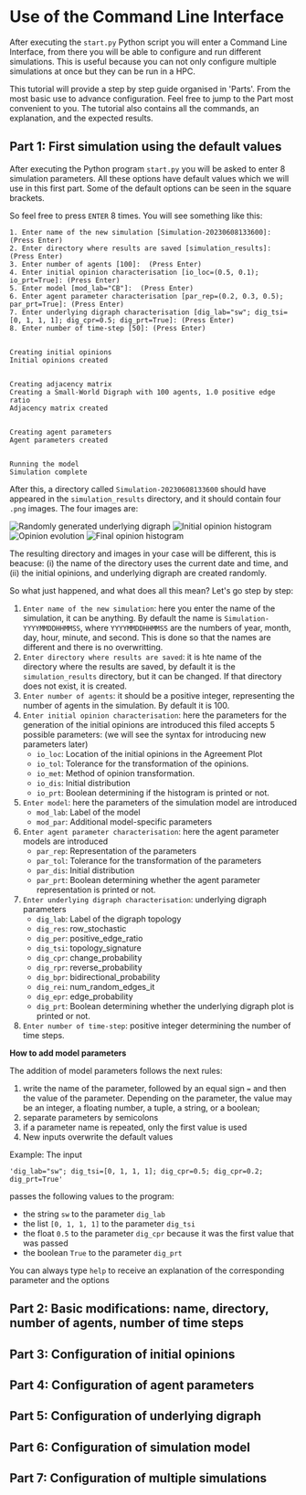 
# Use of the Command Line Interface

After executing the `start.py` Python script you will enter a Command Line Interface, from there you will be able to 
configure and run different simulations. This is useful because you can not only configure multiple simulations at once
but they can be run in a HPC.

This tutorial will provide a step by step guide organised in 'Parts'. From the most basic use to advance configuration. 
Feel free to jump to the Part most convenient to you. The tutorial also contains all the commands, an explanation, and 
the expected results.

## Part 1: First simulation using the default values

After executing the Python program `start.py` you will be asked to enter 8 simulation parameters. All these options have default values
which we will use in this first part. Some of the default options can be seen in the square brackets.

So feel free to press `ENTER` 8 times. You will see something like this:


 
    1. Enter name of the new simulation [Simulation-20230608133600]: (Press Enter)
    2. Enter directory where results are saved [simulation_results]:  (Press Enter)
    3. Enter number of agents [100]:  (Press Enter)
    4. Enter initial opinion characterisation [io_loc=(0.5, 0.1); io_prt=True]: (Press Enter) 
    5. Enter model [mod_lab="CB"]:  (Press Enter)
    6. Enter agent parameter characterisation [par_rep=(0.2, 0.3, 0.5); par_prt=True]: (Press Enter) 
    7. Enter underlying digraph characterisation [dig_lab="sw"; dig_tsi=[0, 1, 1, 1]; dig_cpr=0.5; dig_prt=True]: (Press Enter) 
    8. Enter number of time-step [50]: (Press Enter)


	Creating initial opinions
	Initial opinions created


	Creating adjacency matrix
	Creating a Small-World Digraph with 100 agents, 1.0 positive edge ratio
	Adjacency matrix created


	Creating agent parameters
	Agent parameters created


	Running the model
	Simulation complete


After this, a directory called `Simulation-20230608133600` should have appeared in the `simulation_results` directory, 
and it should contain four `.png` images. The four images are:

![](https://github.com/CarlosAndresd/f_abm/blob/main/docs/Simulation-20230608133600_digraph.png "Randomly generated underlying digraph")
![](https://github.com/CarlosAndresd/f_abm/blob/main/docs/Simulation-20230608133600_io_histogram.png "Initial opinion histogram")
![](https://github.com/CarlosAndresd/f_abm/blob/main/docs/Simulation-20230608133600_opinion_evolution.png "Opinion evolution")
![](https://github.com/CarlosAndresd/f_abm/blob/main/docs/Simulation-20230608133600_fo_histogram.png "Final opinion histogram")

The resulting directory and images in your case will be different, this is beacuse: (i) the name of the directory uses the current date and time, and (ii) the initial opinions, and underlying digraph are created randomly.

So what just happened, and what does all this mean? Let's go step by step:

1. `Enter name of the new simulation`: here you enter the name of the simulation, it can be anything. By default the 
name is `Simulation-YYYYMMDDHHMMSS`, where `YYYYMMDDHHMMSS` are the numbers of year, month, day, hour, minute, and second.
This is done so that the names are different and there is no overwritting.
2. `Enter directory where results are saved`: it is hte name of the directory where the results are saved, by default
it is the `simulation_results` directory, but it can be changed. If that directory does not exist, it is created.
3. `Enter number of agents`: it should be a positive integer, representing the number of agents in the simulation. By
default it is 100.
4. `Enter initial opinion characterisation`: here the parameters for the generation of the initial opinions are
introduced this filed accepts 5 possible parameters: (we will see the syntax for introducing new parameters later)
   + `io_loc`: Location of the initial opinions in the Agreement Plot
   + `io_tol`: Tolerance for the transformation of the opinions.
   + `io_met`: Method of opinion transformation.
   + `io_dis`: Initial distribution
   + `io_prt`: Boolean determining if the histogram is printed or not.
5. `Enter model`: here the parameters of the simulation model are introduced
   + `mod_lab`: Label of the model
   + `mod_par`: Additional model-specific parameters
6. `Enter agent parameter characterisation`: here the agent parameter models are introduced
   + `par_rep`: Representation of the parameters
   + `par_tol`: Tolerance for the transformation of the parameters
   + `par_dis`: Initial distribution
   + `par_prt`: Boolean determining whether the agent parameter representation is printed or not.
7. `Enter underlying digraph characterisation`: underlying digraph parameters
   + `dig_lab`: Label of the digraph topology
   + `dig_res`: row_stochastic
   + `dig_per`: positive_edge_ratio
   + `dig_tsi`: topology_signature
   + `dig_cpr`: change_probability
   + `dig_rpr`: reverse_probability
   + `dig_bpr`: bidirectional_probability
   + `dig_rei`: num_random_edges_it
   + `dig_epr`: edge_probability
   + `dig_prt`: Boolean determining whether the underlying digraph plot is printed or not.
8. `Enter number of time-step`: positive integer determining the number of time steps.

**How to add model parameters**

The addition of model parameters follows the next rules:

1. write the name of the parameter, followed by an equal sign `=` and then the value of the parameter. Depending on the
parameter, the value may be an integer, a floating number, a tuple, a string, or a boolean;
2. separate parameters by semicolons
3. if a parameter name is repeated, only the first value is used
4. New inputs overwrite the default values

Example: The input 

``
'dig_lab="sw"; dig_tsi=[0, 1, 1, 1]; dig_cpr=0.5; dig_cpr=0.2; dig_prt=True'
``

passes the following values to the program:

+ the string `sw` to the parameter `dig_lab`
+ the list `[0, 1, 1, 1]` to the parameter `dig_tsi`
+ the float `0.5` to the parameter `dig_cpr` because it was the first value that was passed
+ the boolean `True` to the parameter `dig_prt`

You can always type `help` to receive an explanation of the corresponding parameter and the options


## Part 2: Basic modifications: name, directory, number of agents, number of time steps


## Part 3: Configuration of initial opinions


## Part 4: Configuration of agent parameters


## Part 5: Configuration of underlying digraph


## Part 6: Configuration of simulation model


## Part 7: Configuration of multiple simulations
